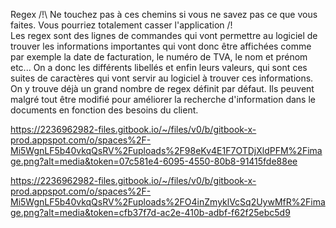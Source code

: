 Regex
/!\ Ne touchez pas à ces chemins si vous ne savez pas ce que vous faites. Vous pourriez totalement casser l'application /!\
Les regex sont des lignes de commandes qui vont permettre au logiciel de trouver les informations importantes qui vont donc être affichées comme par exemple la date de facturation, le numéro de TVA, le nom et prénom etc... On a donc les différents libellés et enfin leurs valeurs, qui sont ces suites de caractères qui vont servir au logiciel à trouver ces informations. 
On y trouve déjà un grand nombre de regex définit par défaut. Ils peuvent malgré tout être modifié pour améliorer la recherche d'information dans le documents en fonction des besoins du client.

https://2236962982-files.gitbook.io/~/files/v0/b/gitbook-x-prod.appspot.com/o/spaces%2F-Mi5WgnLF5b40vkqQsRV%2Fuploads%2F98eKv4E1F7OTDjXldPFM%2Fimage.png?alt=media&token=07c581e4-6095-4550-80b8-91415fde88ee

https://2236962982-files.gitbook.io/~/files/v0/b/gitbook-x-prod.appspot.com/o/spaces%2F-Mi5WgnLF5b40vkqQsRV%2Fuploads%2FO4inZmyklVcSq2UywMfR%2Fimage.png?alt=media&token=cfb37f7d-ac2e-410b-adbf-f62f25ebc5d9
